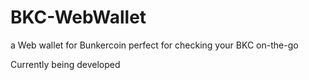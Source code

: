 # BKC-WebWallet
a Web wallet for Bunkercoin perfect for checking your BKC on-the-go

Currently being developed

